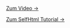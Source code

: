 [Zum Video →](https://www.youtube.com/watch?v=_3uGBpJ3Ry0)

[Zum SelfHtml Tutorial →](https://wiki.selfhtml.org/wiki/HTML/Tutorials/HTML-Einstieg/Kapitel9)


